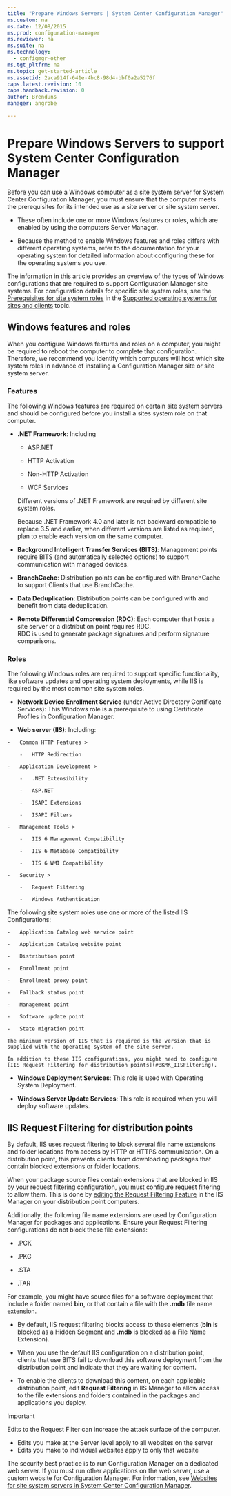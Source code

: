 ```yaml
---
title: "Prepare Windows Servers | System Center Configuration Manager"
ms.custom: na
ms.date: 12/08/2015
ms.prod: configuration-manager
ms.reviewer: na
ms.suite: na
ms.technology:
  - configmgr-other
ms.tgt_pltfrm: na
ms.topic: get-started-article
ms.assetid: 2aca914f-641e-4bc8-98d4-bbf0a2a5276f
caps.latest.revision: 10
caps.handback.revision: 0
author: Brendunsmanager: angrobe

---
```

# Prepare Windows Servers to support System Center Configuration Manager
Before you can use a Windows computer as a site system server for System Center Configuration Manager, you must ensure that the computer meets the prerequisites for its intended use as a site server or site system server.  

-   These often include one or more Windows features or roles, which are enabled by using the computers Server Manager.  

-   Because the method to enable Windows features and roles differs with different operating systems, refer to the documentation for your operating system for detailed information about configuring these for the operating systems you use.  

The information in this article provides an overview of the types of Windows configurations that are required to support Configuration Manager site systems. For configuration details for specific site system roles, see the [Prerequisites for site system roles](Supported%20operating%20systems%20for%20sites%20and%20clients%20for%20System%20Center%20Configuration%20Manager.md#bkmk_Prrequisites) in the [Supported operating systems for sites and clients](Supported%20operating%20systems%20for%20sites%20and%20clients%20for%20System%20Center%20Configuration%20Manager.md) topic.

##  <a name="BKMK_WinFeatures"></a> Windows features and roles  
 When you configure Windows features and roles on a computer, you might be required to reboot the computer to complete that configuration. Therefore, we recommend you identify which computers will host which site system roles in advance of installing a Configuration Manager site or site system server.
### Features  
 The following Windows features are required on certain site system servers  and should be configured before you install a sites system role on that computer.  

-   **.NET Framework**: Including  

    -   ASP.NET  

    -   HTTP Activation  

    -   Non-HTTP Activation  

    -   WCF Services  

    Different versions of .NET Framework are required by different site system roles.  

    Because .NET Framework 4.0 and later is not backward compatible to replace 3.5 and earlier, when different versions are listed as required, plan to enable each version on the same computer.  

-   **Background Intelligent Transfer Services (BITS)**: Management points require BITS (and automatically selected options) to support communication with managed devices.  

-   **BranchCache**: Distribution points can be configured with BranchCache to support Clients that use BranchCache.  

-   **Data Deduplication**: Distribution points can be configured with and benefit from data deduplication.  

-   **Remote Differential Compression (RDC)**: Each computer that hosts a site server or a distribution point requires RDC.   
    RDC is used to generate package signatures and perform signature comparisons.  

### Roles  
 The following Windows roles are required to support specific functionality, like software updates and operating system deployments, while IIS is required by the most common site system roles.  

 -   **Network Device Enrollment Service** (under Active Directory Certificate Services):  This Windows role is a prerequisite to using Certificate Profiles in Configuration Manager.  

 -   **Web server (IIS)**: Including:  

    -   Common HTTP Features >  

        -   HTTP Redirection  

    -   Application Development >  

        -   .NET Extensibility  

        -   ASP.NET  

        -   ISAPI Extensions  

        -   ISAPI Filters  

    -   Management Tools >  

        -   IIS 6 Management Compatibility  

        -   IIS 6 Metabase Compatibility  

        -   IIS 6 WMI Compatibility  

    -   Security >  

        -   Request Filtering  

        -   Windows Authentication  

 The following site system roles use one or more of the listed IIS Configurations:  

    -   Application Catalog web service point  

    -   Application Catalog website point  

    -   Distribution point  

    -   Enrollment point  

    -   Enrollment proxy point  

    -   Fallback status point  

    -   Management point  

    -   Software update point  

    -   State migration point  

    The minimum version of IIS that is required is the version that is supplied with the operating system of the site server.  

    In addition to these IIS configurations, you might need to configure [IIS Request Filtering for distribution points](#BKMK_IISFiltering).  

-   **Windows Deployment Services**: This role is used with Operating System Deployment.  

-   **Windows Server Update Services**: This role is required when you will deploy software updates.  

##  <a name="BKMK_IISFiltering"></a> IIS Request Filtering for distribution points  
 By default, IIS uses request filtering to block several file name extensions and folder locations from access by HTTP or HTTPS communication. On a distribution point, this prevents clients from downloading packages that contain blocked extensions or folder locations.  

 When your package source files contain extensions that are blocked in IIS by your request filtering configuration, you must configure request filtering to allow them. This is done by [editing the Request Filtering Feature](https://technet.microsoft.com/library/hh831621.aspx) in the IIS Manager on your distribution point computers.  

 Additionally, the following file name extensions are used by Configuration Manager for packages and applications. Ensure your Request Filtering configurations do not block these file extensions:  

-   .PCK  

-   .PKG  

-   .STA  

-   .TAR  

For example, you might have source files for a software deployment that include a folder named **bin**, or that contain a file with the **.mdb** file name extension.  

-   By default, IIS request filtering blocks access to these elements (**bin** is blocked as a Hidden Segment and **.mdb** is blocked as a File Name Extension).  

-   When you use the default IIS configuration on a distribution point, clients that use BITS fail to download this software deployment from the distribution point and indicate that they are waiting for content.  

-   To enable the clients to download this content, on each applicable distribution point, edit **Request Filtering** in IIS Manager to allow access to the file extensions and folders contained in the packages and applications you deploy.  

> [!IMPORTANT]  
>  Edits to the Request Filter can increase the attack surface of the computer.  
>   
>  -   Edits you make at the Server level apply to all websites on the server  
> -   Edits you make to individual websites apply to only that website  
>   
>  The security best practice is to run Configuration Manager on a dedicated web server. If you must run other applications on the web server, use a custom website for Configuration Manager. For information, see [Websites for site system servers in System Center Configuration Manager](../../../core/plan-design/network/websites-for-site-system-servers.md).  
